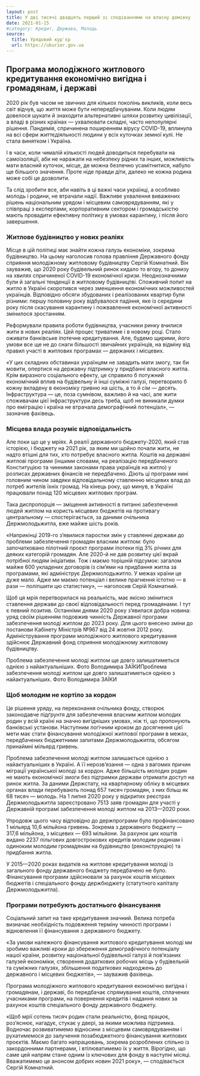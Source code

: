 ```yaml
---
layout: post
title: У дві тисячі двадцять перший зі сподіваннями на власну домівку
date: 2021-01-15
#category: Кредит, Держава, Молодь
source:
  title: Урядовий кур'єр
  url: https://ukurier.gov.ua
---
```


## Програма молодіжного житлового кредитування економічно вигідна і громадянам, і державі

2020 рік був часом не звичних для кількох поколінь викликів, коли весь світ відчув, що життя може бути непередбачуваним. Коли людям довелося шукати й знаходити альтернативні шляхи розвитку цивілізації, а владі в різних країнах — ухвалювати складні, часто непопулярні рішення. Пандемія, спричинена поширенням вірусу COVID-19, вплинула на всі сфери життєдіяльності людини у всіх куточках земної кулі. Не стала винятком і Україна.

І в часи, коли чималій кількості людей доводиться перебувати на самоізоляції, аби не наражати на небезпеку рідних та інших, можливість мати власний куточок, місце, де можна безпечно усамітнитися, набуло ще більшого значення. Проте ніде правди діти, далеко не кожна родина може собі це дозволити.

Та слід зробити все, аби навіть в ці важкі часи українці, а особливо молодь і родини, не втрачали надії. Важливе ухвалення виважених рішень національним урядом і місцевим самоврядуванням, які у співпраці з експертами, корпоративним сектором і громадськістю мають провадити ефективну політику в умовах карантину, і після його завершення.

### Житлове будівництво у нових реаліях

Місце в цій політиці має знайти кожна галузь економіки, зокрема будівництво. На цьому наголосив голова правління Державного фонду сприяння молодіжному житловому будівництву Сергій Комнатний. Він зауважив, що 2020 року будівельний ринок кидало то вгору, то донизу на хвилях спричиненої COVID-19 економічної кризи. Неоднозначними були й загальні тенденції в житловому будівництві. Споживчий попит на житло в Україні скоротився через зменшення економічних можливостей українців. Відповідно обсяги збудованих і реалізованих квартир були різними: першу половину року відбувалося падіння, яке із середини року після скасування карантину і пожвавлення економічної активності змінилося зростанням.

Реформували правила роботи будівництва, учасники ринку вчилися жити в нових реаліях. Цей процес триватиме і в новому році. Стало оживати банківське іпотечне кредитування. Але, будемо щирими, його умови все ще не до снаги більшості звичайних українців, на відміну від правил участі в житлових програмах — держаних і місцевих.

«У цих складних обставинах українцям не завадить мати змогу, так би мовити, опертися на державну підтримку у придбанні власного житла. Крім виразного соціального ефекту, це справило б потужний економічний вплив на будівельну й інші суміжні галузі, перетворило б кожну вкладену в економіку гривню на шість, а то й сім — десять. Інфраструктура — це, поза сумнівом, важливо й на часі, але жити споживачам цієї інфраструктури десь треба, щоб не виникали думки про еміграцію і країна не втрачала демографічний потенціал», — зазначив фахівець.

### Місцева влада розуміє відповідальність

Але поки що це у мріях. А реалії державного бюджету-2020, який став історією, і бюджету на 2021 рік, за яким ми щойно почали жити, не надто втішні для тих, хто потребує власного житла. Коштів на державні житлові програми (іншими словами, на реалізацію передбаченого Конституцією та чинними законами права українців на житло) у розписах державних фінансів не передбачено. Діють ці програми нині головним чином завдяки відповідальному ставленню місцевих влад до потреб жителів їхніх громад. На кінець року, що минув, в Україні працювали понад 120 місцевих житлових програм.

Така диспропорція — зміщення активності в питанні забезпечення людей житлом на користь місцевих бюджетів на противагу центральному — спостерігається, за даними очільника Держмолодьжитла, вже майже шість років.

«Наприкінці 2019-го з’явилися паростки змін у ставленні держави до проблеми забезпечення громадян власним житлом: було започатковано пілотний проєкт програми іпотеки під 3% річних для деяких категорій громадян. Але 2020-й не дав розвитку цієї вкрай потрібної людям ініціативи. Тож і маємо торішній підсумок: загалом майже 600 укладених договорів із сім’ями на придбання житла за програмами, які адмініструє Держмолодьжитло. У межах країни це дуже мало. Адже ми маємо потенціал і велике прагнення істотно — в рази — поліпшити цю статистику», — наголосив Серій Комнатний.

Щоб ця мрія перетворилася на реальність, має якісно змінитися ставлення держави до своєї відповідальності перед громадянами. І тут є певний позитив. Останніми днями 2020 року з’явилася добра новина: уряд своїм рішенням подовжив чинність Державної програми забезпечення молоді житлом до 2023 року. Для цього внесено зміни до постанови Кабінету Міністрів №967 від 24 жовтня 2012 року. Адміністрування програми молодіжного житлового кредитування здійснює Державний фонд сприяння молодіжному житловому будівництву.

Проблема забезпечення молоді житлом ще довго залишатиметься однією з найактуальніших. Фото Володимира ЗАЇКИПроблема забезпечення молоді житлом ще довго залишатиметься однією з найактуальніших. Фото Володимира ЗАЇКИ

### Щоб молодим не кортіло за кордон

Це рішення уряду, на переконання очільника фонду, створює законодавче підґрунтя для забезпечення власним житлом молодих родин у всій країні на значно вигідніших умовах, ніж ті, що пропонують банківські установи. Наступним логічним кроком до досягнення цієї мети має стати фінансування молодіжної житлової програми в межах, передбачених бюджетними запитами Держмолодьжитла, обсягом принаймні мільярд гривень.

Проблема забезпечення молоді житлом залишається однією з найактуальніших в Україні. А її нерозв’язання — одна з вагомих причин міграції української молоді за кордон. Адже більшість молодих родин не мають економічної змоги без підтримки держави отримати доступ на ринок житла. За даними Держстату, на квартирному обліку в місцевих органах влади перебувають понад 657 тисяч громадян, з них більш як 68 тисяч — молодь. На 1 липня 2020 року у відкритих реєстрах Держмолодьжитла зареєстровано 7513 заяв громадян для участі у Державній програмі забезпечення молоді житлом на 2013—2020 роки.

Упродовж цього часу відповідно до держпрограми було профінансовано 1 мільярд 10,6 мільйона гривень. Зокрема з державного бюджету — 317,6 мільйона, з місцевих — 693 мільйони. За рахунок цих коштів видано 2237 пільгових довгострокових кредитів молодим родинам і одиноким молодим громадянам на будівництво (реконструкцію) та придбання житла.

У 2015—2020 роках видатків на житлове кредитування молоді із загального фонду державного бюджету передбачено не було. Фінансування програми здійснювали за рахунок коштів місцевих бюджетів і спеціального фонду держбюджету (статутного капіталу Держмолодьжитла).

### Програми потребують достатнього фінансування

Соціальний запит на таке кредитування значний. Велика потреба визначає необхідність подовження терміну чинності програми і відновлення її фінансування з державного бюджету.

«За умови належного фінансування житлового кредитування молоді ми зробимо важливі кроки до збереження демографічного потенціалу нашої країни, розвитку національної будівельної галузі й пов’язаних галузей економіки, створення додаткових робочих місць у будівельній та суміжних галузях, збільшення податкових надходжень до державного і місцевих бюджетів», — зауважив фахівець.

Програма молодіжного житлового кредитування економічно вигідна і громадянам, і державі, бо передбачає спрямування коштів, сплачених учасниками програми, на повернення кредитів і надання нових за рахунок коштів спеціального фонду державного бюджету.

«Щоб мрії сотень тисяч родин стали реальністю, фонд працює, роз’яснює, нагадує, стукає у двері, за якими можлива підтримка. Водночас розвиватимемо відносини з місцевим самоврядуванням і рухатимемося до залучення позабюджетного фінансування житлових проєктів. Маємо багато напрацювань, зокрема розроблених спільно із закордонними партнерами, і втілюватимемо їх у життя. Вірогідно, що саме цей напрям стане одним із ключових для фонду в наступні місяці. Вважатимемо це анонсом добрих новин 2021 року», — сподівається Сергій Комнатний.
